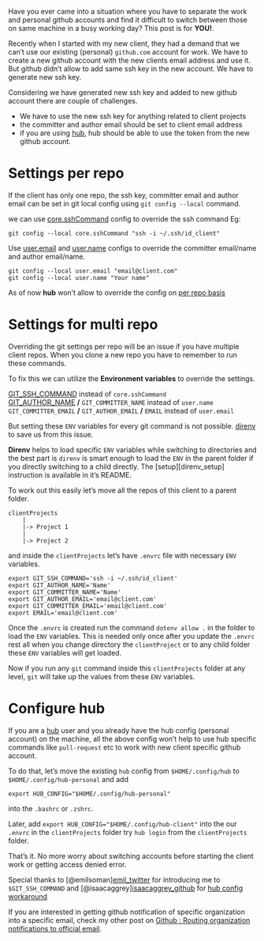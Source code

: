 Have you ever came into a situation where you have to separate the work and personal github accounts and find it difficult to switch between those on same machine in a busy working day? This post is for **YOU!**.

Recently when I started with my new client, they had a demand that we can’t use our existing (personal) `github.com` account for work. We have to create a new github account with the new clients email address and use it. But github didn’t allow to add same ssh key in the new account. We have to generate new ssh key.

Considering we have generated new ssh key and added to new github account there are couple of challenges.

-   We have to use the new ssh key for anything related to client projects
-   the committer and author email should be set to client email address
-   if you are using [hub](https://github.com/github/hub), hub should be able to use the token from the new github account.

<a href="#per-repo" id="per-repo" class="anchor"><em></em></a>Settings per repo
===============================================================================

If the client has only one repo, the ssh key, committer email and author email can be set in git local config using `git config --local` command.

we can use [core.sshCommand](https://git-scm.com/docs/git-config#git-config-coresshCommand) config to override the ssh command Eg:

    git config --local core.sshCommand "ssh -i ~/.ssh/id_client"

Use [user.email](https://git-scm.com/docs/git-config#git-config-useremail) and [user.name](https://git-scm.com/docs/git-config#git-config-username) configs to override the committer email/name and author email/name.

    git config --local user.email "email@client.com"
    git config --local user.name "Your name"

As of now **hub** won’t allow to override the config on [per repo basis](https://github.com/github/hub/issues/1300)

<a href="#multi-repo" id="multi-repo" class="anchor"><em></em></a>Settings for multi repo
=========================================================================================

Overriding the git settings per repo will be an issue if you have multiple client repos. When you clone a new repo you have to remember to run these commands.

To fix this we can utilize the **Environment variables** to override the settings.

[GIT\_SSH\_COMMAND](https://git-scm.com/docs/git#git-codeGITSSHcode) instead of `core.sshCommand`  
[GIT\_AUTHOR\_NAME](https://git-scm.com/docs/git#git-codeGITAUTHORNAMEcode) **/** `GIT_COMMITTER_NAME` instead of `user.name`  
`GIT_COMMITTER_EMAIL` **/** `GIT_AUTHOR_EMAIL` **/** `EMAIL` instead of `user.email`

But setting these `ENV` variables for every git command is not possible. [direnv](https://github.com/direnv/direnv) to save us from this issue.

**Direnv** helps to load specific `ENV` variables while switching to directories and the best part is `direnv` is smart enough to load the `ENV` in the parent folder if you directly switching to a child directly. The \[setup\]\[direnv\_setup\] instruction is available in it’s README.

To work out this easily let’s move all the repos of this client to a parent folder.

    clientProjects
        |
        |-> Project 1
        |
        |-> Project 2

and inside the `clientProjects` let’s have `.envrc` file with necessary `ENV` variables.

    export GIT_SSH_COMMAND='ssh -i ~/.ssh/id_client'
    export GIT_AUTHOR_NAME='Name'
    export GIT_COMMITTER_NAME='Name'
    export GIT_AUTHOR_EMAIL='email@client.com'
    export GIT_COMMITTER_EMAIL='email@client.com'
    export EMAIL='email@client.com'

Once the `.envrc` is created run the command `dotenv allow .` in the folder to load the `ENV` variables. This is needed only once after you update the `.envrc` rest all when you change directory the `clientProject` or to any child folder these `ENV` variables will get loaded.

Now if you run any `git` command inside this `clientProjects` folder at any level, `git` will take up the values from these `ENV` variables.

<a href="#configure-hub" id="configure-hub" class="anchor"><em></em></a>Configure hub
=====================================================================================

If you are a [hub](https://github.com/github/hub) user and you already have the hub config (personal account) on the machine, all the above config won’t help to use hub specific commands like `pull-request` etc to work with new client specific github account.

To do that, let’s move the existing `hub` config from `$HOME/.config/hub` to `$HOME/.config/hub-personal` and add

    export HUB_CONFIG="$HOME/.config/hub-personal"

into the `.bashrc` or `.zshrc`.

Later, add `export HUB_CONFIG="$HOME/.config/hub-client"` into the our `.envrc` in the `clientProjects` folder try `hub login` from the `clientProjects` folder.

That’s it. No more worry about switching accounts before starting the client work or getting access denied error.

Special thanks to <span class="citation" data-cites="emilsoman">\[<span class="citation" data-cites="emilsoman">@emilsoman</span>\]</span>[emil\_twitter](https://twitter.com/emilsoman) for introducing me to `$GIT_SSH_COMMAND` and <span class="citation" data-cites="isaacaggrey">\[<span class="citation" data-cites="isaacaggrey">@isaacaggrey</span>\]</span>[isaacaggrey\_github](https://github.com/isaacaggrey) for [hub config workaround](https://github.com/github/hub/issues/1300#issuecomment-318872894)

If you are interested in getting github notification of specific organization into a specific email, check my other post on [Github : Routing organization notifications to official email](https://blog.revathskumar.com/2013/12/github-routing-organization-notifications.html).
